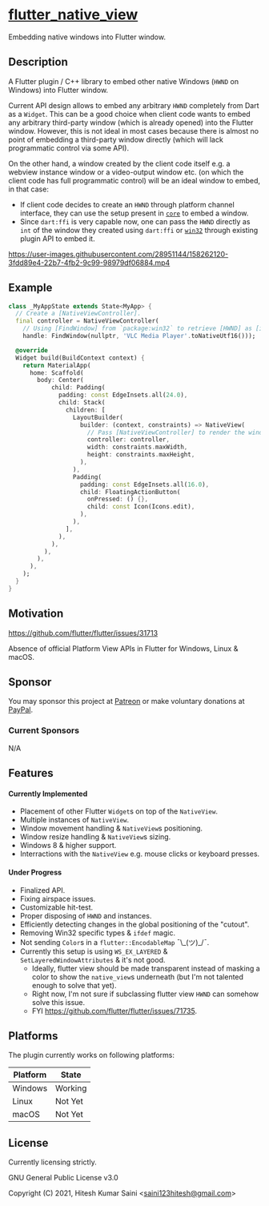 # [flutter_native_view](https://github.com/alexmercerind/flutter_native_view)

Embedding native windows into Flutter window.

## Description

A Flutter plugin / C++ library to embed other native Windows (`HWND` on Windows) into Flutter window.

Current API design allows to embed any arbitrary `HWND` completely from Dart as a `Widget`. This can be a good choice when client code wants to embed any arbitrary third-party window (which is already opened) into the Flutter window.
However, this is not ideal in most cases because there is almost no point of embedding a third-party window directly (which will lack programmatic control via some API).

On the other hand, a window created by the client code itself e.g. a webview instance window or a video-output window etc. (on which the client code has full programmatic control) will be an ideal window to embed, in that case:

- If client code decides to create an `HWND` through platform channel interface, they can use the setup present in [`core`](https://github.com/alexmercerind/flutter_native_view/tree/master/core) to embed a window.
- Since `dart:ffi` is very capable now, one can pass the `HWND` directly as `int` of the window they created using `dart:ffi` or [`win32`](https://github.com/timsneath/win32) through existing plugin API to embed it.

https://user-images.githubusercontent.com/28951144/158262120-3fdd89e4-22b7-4fb2-9c99-98979df06884.mp4

## Example

```dart
class _MyAppState extends State<MyApp> {
  // Create a [NativeViewController].
  final controller = NativeViewController(
    // Using [FindWindow] from `package:win32` to retrieve [HWND] as [int].
    handle: FindWindow(nullptr, 'VLC Media Player'.toNativeUtf16()));

  @override
  Widget build(BuildContext context) {
    return MaterialApp(
      home: Scaffold(
        body: Center(
            child: Padding(
              padding: const EdgeInsets.all(24.0),
              child: Stack(
                children: [
                  LayoutBuilder(
                    builder: (context, constraints) => NativeView(
                      // Pass [NativeViewController] to render the window.
                      controller: controller,
                      width: constraints.maxWidth,
                      height: constraints.maxHeight,
                    ),
                  ),
                  Padding(
                    padding: const EdgeInsets.all(16.0),
                    child: FloatingActionButton(
                      onPressed: () {},
                      child: const Icon(Icons.edit),
                    ),
                  ),
                ],
              ),
            ),
          ),
        ),
      ),
    );
  }
}
```

## Motivation

https://github.com/flutter/flutter/issues/31713

Absence of official Platform View APIs in Flutter for Windows, Linux & macOS.

## Sponsor

You may sponsor this project at [Patreon](https://www.patreon.com/harmonoid) or make voluntary donations at [PayPal](https://www.paypal.me/alexmercerind).

### Current Sponsors

N/A

## Features

#### Currently Implemented

- Placement of other Flutter `Widget`s on top of the `NativeView`.
- Multiple instances of `NativeView`.
- Window movement handling & `NativeView`s positioning.
- Window resize handling & `NativeView`s sizing.
- Windows 8 & higher support.
- Interractions with the `NativeView` e.g. mouse clicks or keyboard presses.

#### Under Progress

- Finalized API.
- Fixing airspace issues.
- Customizable hit-test.
- Proper disposing of `HWND` and instances.
- Efficiently detecting changes in the global positioning of the "cutout".
- Removing Win32 specific types & `ifdef` magic.
- Not sending `Color`s in a `flutter::EncodableMap` ¯\\\_(ツ)\_/¯.
- Currently this setup is using `WS_EX_LAYERED` & `SetLayeredWindowAttributes` & it's not good.
  - Ideally, flutter view should be made transparent instead of masking a color to show the `native_view`s underneath (but I'm not talented enough to solve that yet).
  - Right now, I'm not sure if subclassing flutter view `HWND` can somehow solve this issue.
  - FYI https://github.com/flutter/flutter/issues/71735.

## Platforms

The plugin currently works on following platforms:

| Platform | State   |
| -------- | ------- |
| Windows  | Working |
| Linux    | Not Yet |
| macOS    | Not Yet |

## License

Currently licensing strictly.

GNU General Public License v3.0

Copyright (C) 2021, Hitesh Kumar Saini <<saini123hitesh@gmail.com>>
